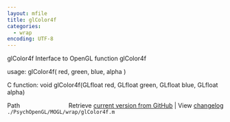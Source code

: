 ```yaml
---
layout: mfile
title: glColor4f
categories:
  - wrap
encoding: UTF-8
---
```


glColor4f  Interface to OpenGL function glColor4f  

usage:  glColor4f( red, green, blue, alpha )  

C function:  void glColor4f(GLfloat red, GLfloat green, GLfloat blue, GLfloat alpha)  


<div class="code_header" style="text-align:right;">
  <span style="float:left;">Path&nbsp;&nbsp;</span> <span class="counter">Retrieve <a href=
  "https://raw.github.com/Psychtoolbox-3/Psychtoolbox-3/beta/./PsychOpenGL/MOGL/wrap/glColor4f.m">current version from GitHub</a> | View <a href=
  "https://github.com/Psychtoolbox-3/Psychtoolbox-3/commits/beta/./PsychOpenGL/MOGL/wrap/glColor4f.m">changelog</a></span>
</div>
<div class="code">
  <code>./PsychOpenGL/MOGL/wrap/glColor4f.m</code>
</div>
